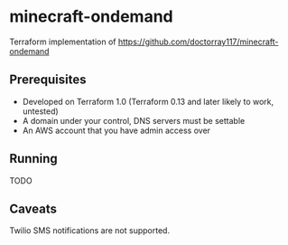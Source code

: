 # minecraft-ondemand

Terraform implementation of https://github.com/doctorray117/minecraft-ondemand 

## Prerequisites
* Developed on Terraform 1.0 (Terraform 0.13 and later likely to work, untested)
* A domain under your control, DNS servers must be settable
* An AWS account that you have admin access over

## Running

TODO

## Caveats

Twilio SMS notifications are not supported.
